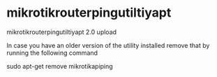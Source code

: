 # mikrotikrouterpingutiltiyapt
mikrotikrouterpingutiltiyapt 2.0 upload

In case you have an older version of the utility installed remove that by running the following command

sudo apt-get remove mikrotikapiping
